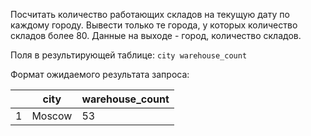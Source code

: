 Посчитать количество работающих складов на текущую дату по каждому городу. Вывести только те города, у которых количество складов более 80. Данные на выходе - город, количество складов.

Поля в результирующей таблице:
`city
warehouse_count`

Формат ожидаемого результата запроса:

|   | city | warehouse_count |
|---| -------- |-------|
| 1 | Moscow | 53     |